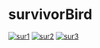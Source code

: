 # survivorBird
<a href="https://ibb.co/Lth4s0J"><img src="https://i.ibb.co/J7FXScy/sur1.png" alt="sur1" border="0"></a>
<a href="https://ibb.co/5W02Tdt"><img src="https://i.ibb.co/mCjSJm1/sur2.png" alt="sur2" border="0"></a>
<a href="https://ibb.co/nCFtWSL"><img src="https://i.ibb.co/X8qMwTC/sur3.png" alt="sur3" border="0"></a>

